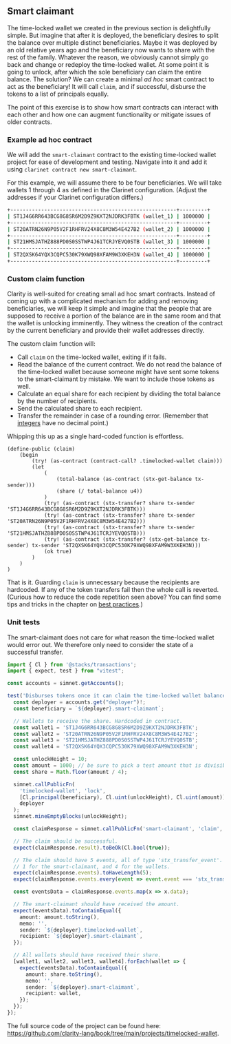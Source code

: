## Smart claimant

The time-locked wallet we created in the previous section is delightfully
simple. But imagine that after it is deployed, the beneficiary desires to split
the balance over multiple distinct beneficiaries. Maybe it was deployed by an
old relative years ago and the beneficiary now wants to share with the rest of
the family. Whatever the reason, we obviously cannot simply go back and change
or redeploy the time-locked wallet. At some point it is going to unlock, after
which the sole beneficiary can claim the entire balance. The solution? We can
create a minimal _ad hoc_ smart contract to act as the beneficiary! It will call
`claim`, and if successful, disburse the tokens to a list of principals equally.

The point of this exercise is to show how smart contracts can interact with each
other and how one can augment functionality or mitigate issues of older
contracts.

### Example ad hoc contract

We will add the `smart-claimant` contract to the existing time-locked wallet
project for ease of development and testing. Navigate into it and add it using
`clarinet contract new smart-claimant`.

For this example, we will assume there to be four beneficiaries. We will take
wallets 1 through 4 as defined in the Clarinet configuration. (Adjust the
addresses if your Clarinet configuration differs.)

```bash
+------------------------------------------------------+---------+
| ST1J4G6RR643BCG8G8SR6M2D9Z9KXT2NJDRK3FBTK (wallet_1) | 1000000 |
+------------------------------------------------------+---------+
| ST20ATRN26N9P05V2F1RHFRV24X8C8M3W54E427B2 (wallet_2) | 1000000 |
+------------------------------------------------------+---------+
| ST21HMSJATHZ888PD0S0SSTWP4J61TCRJYEVQ0STB (wallet_3) | 1000000 |
+------------------------------------------------------+---------+
| ST2QXSK64YQX3CQPC530K79XWQ98XFAM9W3XKEH3N (wallet_4) | 1000000 |
+------------------------------------------------------+---------+
```

### Custom claim function

Clarity is well-suited for creating small ad hoc smart contracts. Instead of
coming up with a complicated mechanism for adding and removing beneficiaries, we
will keep it simple and imagine that the people that are supposed to receive a
portion of the balance are in the same room and that the wallet is unlocking
imminently. They witness the creation of the contract by the current beneficiary
and provide their wallet addresses directly.

The custom claim function will:

- Call `claim` on the time-locked wallet, exiting if it fails.
- Read the balance of the current contract. We do not read the balance of the
  time-locked wallet because someone might have sent some tokens to the
  smart-claimant by mistake. We want to include those tokens as well.
- Calculate an equal share for each recipient by dividing the total balance by
  the number of recipients.
- Send the calculated share to each recipient.
- Transfer the remainder in case of a rounding error. (Remember that
  [integers](ch02-01-primitive-types.md#unsigned-integers) have no decimal
  point.)

Whipping this up as a single hard-coded function is effortless.

```Clarity,{"nonplayable":true}
(define-public (claim)
	(begin
		(try! (as-contract (contract-call? .timelocked-wallet claim)))
		(let
			(
				(total-balance (as-contract (stx-get-balance tx-sender)))
				(share (/ total-balance u4))
			)
			(try! (as-contract (stx-transfer? share tx-sender 'ST1J4G6RR643BCG8G8SR6M2D9Z9KXT2NJDRK3FBTK)))
			(try! (as-contract (stx-transfer? share tx-sender 'ST20ATRN26N9P05V2F1RHFRV24X8C8M3W54E427B2)))
			(try! (as-contract (stx-transfer? share tx-sender 'ST21HMSJATHZ888PD0S0SSTWP4J61TCRJYEVQ0STB)))
			(try! (as-contract (stx-transfer? (stx-get-balance tx-sender) tx-sender 'ST2QXSK64YQX3CQPC530K79XWQ98XFAM9W3XKEH3N)))
			(ok true)
		)
	)
)
```

That is it. Guarding `claim` is unnecessary because the recipients are
hardcoded. If any of the token transfers fail then the whole call is reverted.
(Curious how to reduce the code repetition seen above? You can find some tips
and tricks in the chapter on [best practices](ch14-00-best-practices.md).)

### Unit tests

The smart-claimant does not care for what reason the time-locked wallet would
error out. We therefore only need to consider the state of a successful
transfer.

```typescript
import { Cl } from '@stacks/transactions';
import { expect, test } from "vitest";

const accounts = simnet.getAccounts();

test('Disburses tokens once it can claim the time-locked wallet balance', () => {
  const deployer = accounts.get("deployer")!;
  const beneficiary = `${deployer}.smart-claimant`;

  // Wallets to receive the share. Hardcoded in contract.
  const wallet1 = 'ST1J4G6RR643BCG8G8SR6M2D9Z9KXT2NJDRK3FBTK';
  const wallet2 = 'ST20ATRN26N9P05V2F1RHFRV24X8C8M3W54E427B2';
  const wallet3 = 'ST21HMSJATHZ888PD0S0SSTWP4J61TCRJYEVQ0STB';
  const wallet4 = 'ST2QXSK64YQX3CQPC530K79XWQ98XFAM9W3XKEH3N';

  const unlockHeight = 10;
  const amount = 1000; // be sure to pick a test amount that is divisible by 4 for this test.
  const share = Math.floor(amount / 4);

  simnet.callPublicFn(
    'timelocked-wallet', 'lock',
    [Cl.principal(beneficiary), Cl.uint(unlockHeight), Cl.uint(amount)],
    deployer
  );
  simnet.mineEmptyBlocks(unlockHeight);

  const claimResponse = simnet.callPublicFn('smart-claimant', 'claim', [], deployer);

  // The claim should be successful.
  expect(claimResponse.result).toBeOk(Cl.bool(true));

  // The claim should have 5 events, all of type 'stx_transfer_event'.
  // 1 for the smart-claimant, and 4 for the wallets.
  expect(claimResponse.events).toHaveLength(5);
  expect(claimResponse.events.every(event => event.event === 'stx_transfer_event')).true;

  const eventsData = claimResponse.events.map(x => x.data);

  // The smart-claimant should have received the amount.
  expect(eventsData).toContainEqual({
    amount: amount.toString(),
    memo: '',
    sender: `${deployer}.timelocked-wallet`,
    recipient: `${deployer}.smart-claimant`,
  });

  // All wallets should have received their share.
  [wallet1, wallet2, wallet3, wallet4].forEach(wallet => {
    expect(eventsData).toContainEqual({
      amount: share.toString(),
      memo: '',
      sender: `${deployer}.smart-claimant`,
      recipient: wallet,
    });
  });
});
```

The full source code of the project can be found here:
https://github.com/clarity-lang/book/tree/main/projects/timelocked-wallet.
